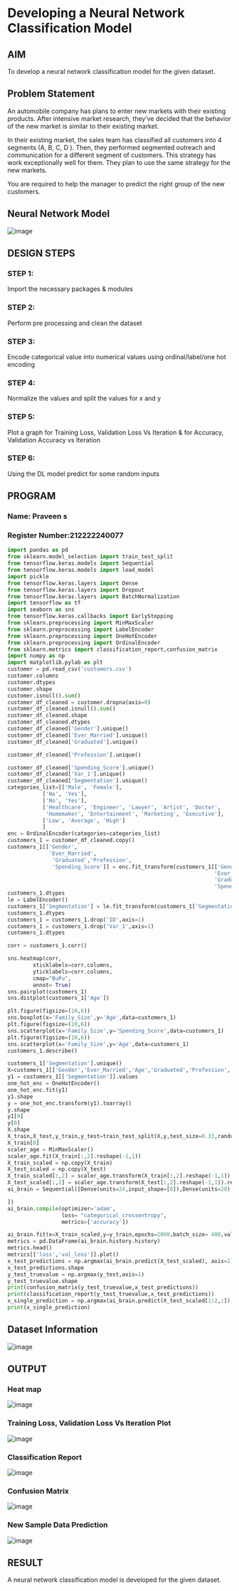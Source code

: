 # Developing a Neural Network Classification Model

## AIM

To develop a neural network classification model for the given dataset.

## Problem Statement

An automobile company has plans to enter new markets with their existing products. After intensive market research, they’ve decided that the behavior of the new market is similar to their existing market.

In their existing market, the sales team has classified all customers into 4 segments (A, B, C, D ). Then, they performed segmented outreach and communication for a different segment of customers. This strategy has work exceptionally well for them. They plan to use the same strategy for the new markets.

You are required to help the manager to predict the right group of the new customers.

## Neural Network Model
![image](https://github.com/praveenst13/nn-classification/assets/118787793/d5d98675-1c76-4da1-8239-e37bffdee71c)



## DESIGN STEPS

### STEP 1:
Import the necessary packages & modules

### STEP 2:
Perform pre processing and clean the dataset
### STEP 3:
Encode categorical value into numerical values using ordinal/label/one hot encoding
### STEP 4:
Normalize the values and split the values for x and y
### STEP 5:
Plot a graph for Training Loss, Validation Loss Vs Iteration & for Accuracy, Validation Accuracy vs Iteration

### STEP 6:
Using the DL model predict for some random inputs

## PROGRAM

### Name: Praveen s
### Register Number:212222240077

```python
import pandas as pd
from sklearn.model_selection import train_test_split
from tensorflow.keras.models import Sequential
from tensorflow.keras.models import load_model
import pickle
from tensorflow.keras.layers import Dense
from tensorflow.keras.layers import Dropout
from tensorflow.keras.layers import BatchNormalization
import tensorflow as tf
import seaborn as sns
from tensorflow.keras.callbacks import EarlyStopping
from sklearn.preprocessing import MinMaxScaler
from sklearn.preprocessing import LabelEncoder
from sklearn.preprocessing import OneHotEncoder
from sklearn.preprocessing import OrdinalEncoder
from sklearn.metrics import classification_report,confusion_matrix
import numpy as np
import matplotlib.pylab as plt
customer = pd.read_csv('customers.csv')
customer.columns
customer.dtypes
customer.shape
customer.isnull().sum()
customer_df_cleaned = customer.dropna(axis=0)
customer_df_cleaned.isnull().sum()
customer_df_cleaned.shape
customer_df_cleaned.dtypes
customer_df_cleaned['Gender'].unique()
customer_df_cleaned['Ever_Married'].unique()
customer_df_cleaned['Graduated'].unique()

customer_df_cleaned['Profession'].unique()

customer_df_cleaned['Spending_Score'].unique()
customer_df_cleaned['Var_1'].unique()
customer_df_cleaned['Segmentation'].unique()
categories_list=[['Male', 'Female'],
           ['No', 'Yes'],
           ['No', 'Yes'],
           ['Healthcare', 'Engineer', 'Lawyer', 'Artist', 'Doctor',
            'Homemaker', 'Entertainment', 'Marketing', 'Executive'],
           ['Low', 'Average', 'High']
           ]
enc = OrdinalEncoder(categories=categories_list)
customers_1 = customer_df_cleaned.copy()
customers_1[['Gender',
             'Ever_Married',
              'Graduated','Profession',
              'Spending_Score']] = enc.fit_transform(customers_1[['Gender',
                                                                 'Ever_Married',
                                                                 'Graduated','Profession',
                                                                 'Spending_Score']])
customers_1.dtypes
le = LabelEncoder()
customers_1['Segmentation'] = le.fit_transform(customers_1['Segmentation'])
customers_1.dtypes
customers_1 = customers_1.drop('ID',axis=1)
customers_1 = customers_1.drop('Var_1',axis=1)
customers_1.dtypes

corr = customers_1.corr()

sns.heatmap(corr,
        xticklabels=corr.columns,
        yticklabels=corr.columns,
        cmap="BuPu",
        annot= True)
sns.pairplot(customers_1)
sns.distplot(customers_1['Age'])

plt.figure(figsize=(10,6))
sns.boxplot(x='Family_Size',y='Age',data=customers_1)
plt.figure(figsize=(10,6))
sns.scatterplot(x='Family_Size',y='Spending_Score',data=customers_1)
plt.figure(figsize=(10,6))
sns.scatterplot(x='Family_Size',y='Age',data=customers_1)
customers_1.describe()

customers_1['Segmentation'].unique()
X=customers_1[['Gender','Ever_Married','Age','Graduated','Profession','Work_Experience','Spending_Score','Family_Size']].values
y1 = customers_1[['Segmentation']].values
one_hot_enc = OneHotEncoder()
one_hot_enc.fit(y1)
y1.shape
y = one_hot_enc.transform(y1).toarray()
y.shape
y1[0]
y[0]
X.shape
X_train,X_test,y_train,y_test=train_test_split(X,y,test_size=0.33,random_state=50)
X_train[0]
scaler_age = MinMaxScaler()
scaler_age.fit(X_train[:,2].reshape(-1,1))
X_train_scaled = np.copy(X_train)
X_test_scaled = np.copy(X_test)
X_train_scaled[:,2] = scaler_age.transform(X_train[:,2].reshape(-1,1)).reshape(-1)
X_test_scaled[:,2] = scaler_age.transform(X_test[:,2].reshape(-1,1)).reshape(-1)
ai_brain = Sequential([Dense(units=24,input_shape=[8]),Dense(units=20),Dense(units=10,activation='relu'),Dense(units=4,activation='softmax')

])
ai_brain.compile(optimizer='adam',
                 loss= "categorical_crossentropy",
                 metrics=['accuracy'])

ai_brain.fit(x=X_train_scaled,y=y_train,epochs=2000,batch_size= 400,validation_data=(X_test_scaled,y_test))
metrics = pd.DataFrame(ai_brain.history.history)
metrics.head()
metrics[['loss','val_loss']].plot()
x_test_predictions = np.argmax(ai_brain.predict(X_test_scaled), axis=1)
x_test_predictions.shape
y_test_truevalue = np.argmax(y_test,axis=1)
y_test_truevalue.shape
print(confusion_matrix(y_test_truevalue,x_test_predictions))
print(classification_report(y_test_truevalue,x_test_predictions))
x_single_prediction = np.argmax(ai_brain.predict(X_test_scaled[1:2,:]), axis=1)
print(x_single_prediction)
```

## Dataset Information
![image](https://github.com/praveenst13/nn-classification/assets/118787793/3280b864-5231-43e7-bcf2-ecbc3695ca94)


## OUTPUT
### Heat map
 ![image](https://github.com/praveenst13/nn-classification/assets/118787793/f146bd98-517c-4263-854d-781e33f1df82)

### Training Loss, Validation Loss Vs Iteration Plot

![image](https://github.com/praveenst13/nn-classification/assets/118787793/b0825cff-cd6b-4fbc-ab36-29deda713273)


### Classification Report
![image](https://github.com/praveenst13/nn-classification/assets/118787793/36d46ec8-9201-4b30-951c-ea8e61978479)



### Confusion Matrix

![image](https://github.com/praveenst13/nn-classification/assets/118787793/ddd78ba1-9142-4b0e-aaac-e6ccd2dd5c72)



### New Sample Data Prediction

![image](https://github.com/praveenst13/nn-classification/assets/118787793/e5276784-5c8b-4033-827a-219b674c4ab9)


## RESULT
A neural network classification model is developed for the given dataset.
